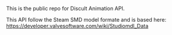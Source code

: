 This is the public repo for Discult Animation API.


This API follow the Steam SMD model formate and is based here:
https://developer.valvesoftware.com/wiki/Studiomdl_Data
